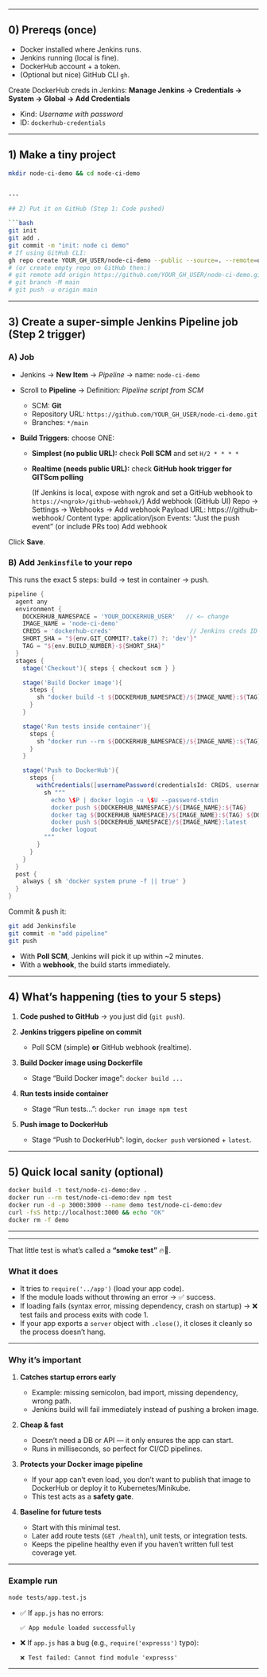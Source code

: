 

---

## 0) Prereqs (once)

* Docker installed where Jenkins runs.
* Jenkins running (local is fine).
* DockerHub account + a token.
* (Optional but nice) GitHub CLI `gh`.

Create DockerHub creds in Jenkins:
**Manage Jenkins → Credentials → System → Global → Add Credentials**

* Kind: *Username with password*
* ID: `dockerhub-credentials`

---

## 1) Make a tiny project

```bash
mkdir node-ci-demo && cd node-ci-demo


---

## 2) Put it on GitHub (Step 1: Code pushed)

```bash
git init
git add .
git commit -m "init: node ci demo"
# If using GitHub CLI:
gh repo create YOUR_GH_USER/node-ci-demo --public --source=. --remote=origin --push
# (or create empty repo on GitHub then:)
# git remote add origin https://github.com/YOUR_GH_USER/node-ci-demo.git
# git branch -M main
# git push -u origin main
```

---

## 3) Create a super-simple Jenkins Pipeline job (Step 2 trigger)

### A) Job

* Jenkins → **New Item** → *Pipeline* → name: `node-ci-demo`
* Scroll to **Pipeline** → Definition: *Pipeline script from SCM*

  * SCM: **Git**
  * Repository URL: `https://github.com/YOUR_GH_USER/node-ci-demo.git`
  * Branches: `*/main`
* **Build Triggers**: choose ONE:

  * **Simplest (no public URL):** check **Poll SCM** and set `H/2 * * * *`

  * **Realtime (needs public URL):** check **GitHub hook trigger for GITScm polling**

    (If Jenkins is local, expose with ngrok and set a GitHub webhook to `https://<ngrok>/github-webhook/`)
            Add webhook (GitHub UI)
                Repo → Settings → Webhooks → Add webhook
                Payload URL: https://<your-ngrok-subdomain>/github-webhook/
                Content type: application/json
                Events: “Just the push event” (or include PRs too)
                Add webhook

Click **Save**.

### B) Add `Jenkinsfile` to your repo

This runs the exact 5 steps: build → test in container → push.

```groovy
pipeline {
  agent any
  environment {
    DOCKERHUB_NAMESPACE = 'YOUR_DOCKERHUB_USER'   // <— change
    IMAGE_NAME = 'node-ci-demo'
    CREDS = 'dockerhub-creds'                      // Jenkins creds ID
    SHORT_SHA = "${env.GIT_COMMIT?.take(7) ?: 'dev'}"
    TAG = "${env.BUILD_NUMBER}-${SHORT_SHA}"
  }
  stages {
    stage('Checkout'){ steps { checkout scm } }

    stage('Build Docker image'){
      steps {
        sh "docker build -t ${DOCKERHUB_NAMESPACE}/${IMAGE_NAME}:${TAG} ."
      }
    }

    stage('Run tests inside container'){
      steps {
        sh "docker run --rm ${DOCKERHUB_NAMESPACE}/${IMAGE_NAME}:${TAG} npm test"
      }
    }

    stage('Push to DockerHub'){
      steps {
        withCredentials([usernamePassword(credentialsId: CREDS, usernameVariable: 'U', passwordVariable: 'P')]) {
          sh """
            echo \$P | docker login -u \$U --password-stdin
            docker push ${DOCKERHUB_NAMESPACE}/${IMAGE_NAME}:${TAG}
            docker tag ${DOCKERHUB_NAMESPACE}/${IMAGE_NAME}:${TAG} ${DOCKERHUB_NAMESPACE}/${IMAGE_NAME}:latest
            docker push ${DOCKERHUB_NAMESPACE}/${IMAGE_NAME}:latest
            docker logout
          """
        }
      }
    }
  }
  post {
    always { sh 'docker system prune -f || true' }
  }
}
```

Commit & push it:

```bash
git add Jenkinsfile
git commit -m "add pipeline"
git push
```

* With **Poll SCM**, Jenkins will pick it up within \~2 minutes.
* With a **webhook**, the build starts immediately.

---

## 4) What’s happening (ties to your 5 steps)

1. **Code pushed to GitHub** → you just did (`git push`).
2. **Jenkins triggers pipeline on commit**

   * Poll SCM (simple) **or** GitHub webhook (realtime).
3. **Build Docker image using Dockerfile**

   * Stage “Build Docker image”: `docker build ...`
4. **Run tests inside container**

   * Stage “Run tests…”: `docker run image npm test`
5. **Push image to DockerHub**

   * Stage “Push to DockerHub”: login, `docker push` versioned + `latest`.

---

## 5) Quick local sanity (optional)

```bash
docker build -t test/node-ci-demo:dev .
docker run --rm test/node-ci-demo:dev npm test
docker run -d -p 3000:3000 --name demo test/node-ci-demo:dev
curl -fsS http://localhost:3000 && echo "OK"
docker rm -f demo
```

---

---


That little test is what’s called a **“smoke test”** 🔥💨.

### What it does

* It tries to `require('../app')` (load your app code).
* If the module loads without throwing an error → ✅ success.
* If loading fails (syntax error, missing dependency, crash on startup) → ❌ test fails and process exits with code 1.
* If your app exports a `server` object with `.close()`, it closes it cleanly so the process doesn’t hang.

---

### Why it’s important

1. **Catches startup errors early**

   * Example: missing semicolon, bad import, missing dependency, wrong path.
   * Jenkins build will fail immediately instead of pushing a broken image.

2. **Cheap & fast**

   * Doesn’t need a DB or API — it only ensures the app can start.
   * Runs in milliseconds, so perfect for CI/CD pipelines.

3. **Protects your Docker image pipeline**

   * If your app can’t even load, you don’t want to publish that image to DockerHub or deploy it to Kubernetes/Minikube.
   * This test acts as a **safety gate**.

4. **Baseline for future tests**

   * Start with this minimal test.
   * Later add route tests (`GET /health`), unit tests, or integration tests.
   * Keeps the pipeline healthy even if you haven’t written full test coverage yet.

---

### Example run

```bash
node tests/app.test.js
```

* ✅ If `app.js` has no errors:

  ```
  ✅ App module loaded successfully
  ```
* ❌ If `app.js` has a bug (e.g., `require('expresss')` typo):

  ```
  ❌ Test failed: Cannot find module 'expresss'
  ```

---

